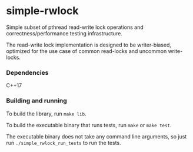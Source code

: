 # simple-rwlock
Simple subset of pthread read-write lock operations and correctness/performance
testing infrastructure.

The read-write lock implementation is designed to be writer-biased, optimized
for the use case of common read-locks and uncommon write-locks.

### Dependencies

C++17

### Building and running

To build the library, run `make lib`.

To build the executable binary that runs tests, run `make` or `make test`.

The executable binary does not take any command line arguments, so just run `./simple_rwlock_run_tests` to run the tests.
